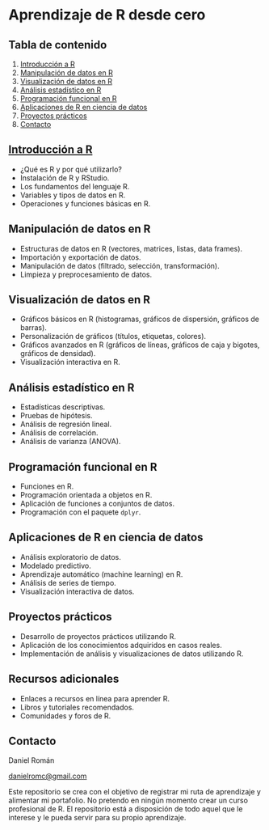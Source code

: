 # Aprendizaje de R desde cero

## Tabla de contenido

1. [Introducción a R](#introducción-a-r)
2. [Manipulación de datos en R](#manipulación-de-datos-en-r)
3. [Visualización de datos en R](#visualización-de-datos-en-r)
4. [Análisis estadístico en R](#análisis-estadístico-en-r)
5. [Programación funcional en R](#programación-funcional-en-r)
6. [Aplicaciones de R en ciencia de datos](#aplicaciones-de-r-en-ciencia-de-datos)
7. [Proyectos prácticos](#proyectos-prácticos)
8. [Contacto](#contacto)

## [Introducción a R](apuntes_R/introduccion-a-R/wiki.md)

- ¿Qué es R y por qué utilizarlo?
- Instalación de R y RStudio.
- Los fundamentos del lenguaje R.
- Variables y tipos de datos en R.
- Operaciones y funciones básicas en R.

## Manipulación de datos en R

- Estructuras de datos en R (vectores, matrices, listas, data frames).
- Importación y exportación de datos.
- Manipulación de datos (filtrado, selección, transformación).
- Limpieza y preprocesamiento de datos.

## Visualización de datos en R

- Gráficos básicos en R (histogramas, gráficos de dispersión, gráficos de barras).
- Personalización de gráficos (títulos, etiquetas, colores).
- Gráficos avanzados en R (gráficos de líneas, gráficos de caja y bigotes, gráficos de densidad).
- Visualización interactiva en R.

## Análisis estadístico en R

- Estadísticas descriptivas.
- Pruebas de hipótesis.
- Análisis de regresión lineal.
- Análisis de correlación.
- Análisis de varianza (ANOVA).

## Programación funcional en R

- Funciones en R.
- Programación orientada a objetos en R.
- Aplicación de funciones a conjuntos de datos.
- Programación con el paquete `dplyr`.

## Aplicaciones de R en ciencia de datos

- Análisis exploratorio de datos.
- Modelado predictivo.
- Aprendizaje automático (machine learning) en R.
- Análisis de series de tiempo.
- Visualización interactiva de datos.

## Proyectos prácticos

- Desarrollo de proyectos prácticos utilizando R.
- Aplicación de los conocimientos adquiridos en casos reales.
- Implementación de análisis y visualizaciones de datos utilizando R.

## Recursos adicionales

- Enlaces a recursos en línea para aprender R.
- Libros y tutoriales recomendados.
- Comunidades y foros de R.

## Contacto
Daniel Román

danielromc@gmail.com

Este repositorio se crea con el objetivo de registrar mi ruta de aprendizaje y alimentar mi portafolio. No pretendo en ningún momento crear un curso profesional de R. El repositorio está a disposición de todo aquel que le interese y le pueda servir para su propio aprendizaje.
